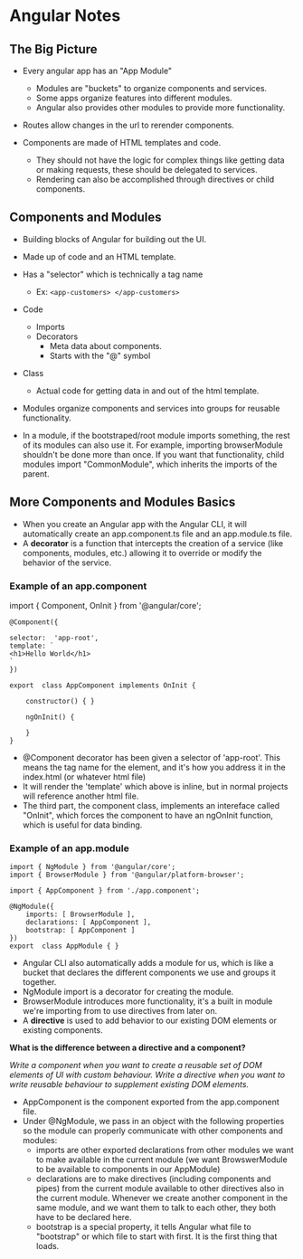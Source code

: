 # Angular Notes

## The Big Picture

-   Every angular app has an "App Module"
	-   Modules are "buckets" to organize components and services.
	-   Some apps organize features into different modules.
	-   Angular also provides other modules to provide more functionality.

-   Routes allow changes in the url to rerender components.
-   Components are made of HTML templates and code.
	-   They should not have the logic for complex things like getting data or making requests, these should be delegated to services.
	-   Rendering can also be accomplished through directives or child components.


## Components and Modules

-   Building blocks of Angular for building out the UI.
-   Made up of code and an HTML template.
-   Has a "selector" which is technically a tag name
	-   Ex: `<app-customers> </app-customers>`

-   Code
	-   Imports
	-   Decorators
		-   Meta data about components.
		-   Starts with the "@" symbol
-   Class
	-   Actual code for getting data in and out of the html template.

-   Modules organize components and services into groups for reusable functionality.
-   In a module, if the bootstraped/root module imports something, the rest of its modules can also use it. For example, importing browserModule shouldn't be done more than once. If you want that functionality, child modules import "CommonModule", which inherits the imports of the parent.

## More Components and Modules Basics
- When you create an Angular app with the Angular CLI, it will automatically create an app.component.ts file and an app.module.ts file.
- A **decorator** is a function that intercepts the creation of a service (like components, modules, etc.) allowing it to override or modify the behavior of the service.

### Example of an app.component
import { Component, OnInit } from '@angular/core';
    
    @Component({
    
    selector:  'app-root',
    template: `
    <h1>Hello World</h1>
    `
    })
    
    export  class AppComponent implements OnInit {
  
	    constructor() { }
	    
	    ngOnInit() {
	    
	    }
    }

- @Component decorator has been given a selector of 'app-root'. This means the tag name for the element, and it's how you address it in the index.html (or whatever html file)
- It will render the 'template' which above is inline, but in normal projects will reference another html file.
- The third part, the component class,  implements an intereface called "OnInit", which forces the component to have an ngOnInit function, which is useful for data binding.


### Example of an app.module

    import { NgModule } from '@angular/core';
    import { BrowserModule } from '@angular/platform-browser';
    
    import { AppComponent } from './app.component';
    
    @NgModule({
	    imports: [ BrowserModule ],
	    declarations: [ AppComponent ],
	    bootstrap: [ AppComponent ]
    })
    export  class AppModule { }
- Angular CLI also automatically adds a module for us, which is like a bucket that declares the different components we use and groups it together.
- NgModule import is a decorator for creating the module.
- BrowserModule introduces more functionality, it's a built in module we're importing from to use directives from later on.
- A **directive** is used to add behavior to our existing DOM elements or existing components. 



****What is the difference between a directive and a component?****

*Write a component when you want to create a reusable set of DOM elements of UI with custom behaviour. Write a directive when you want to write reusable behaviour to supplement existing DOM elements.*

 
 
- AppComponent is the component exported from the app.component file.
- Under @NgModule, we pass in an object with the following properties so the module can properly communicate with other components and modules:
	- imports are other exported declarations from other modules we want to make available in the current module (we want BrowswerModule to be available to components in our AppModule)
	- declarations are to make directives (including components and pipes) from the current module available to other directives also in the current module. Whenever we create another component in the same module, and we want them to talk to each other, they both have to be declared here.
	- bootstrap is a special property, it tells Angular what file to "bootstrap" or which file to start with first. It is the first thing that loads.

